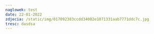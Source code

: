```yaml
---
naglowek: test
date: 22-01-2022
zdjecia: /static/img/017092383ccdd34002e1071331aab7771ddc7c.jpg
tresc: dasdsa
---
```

